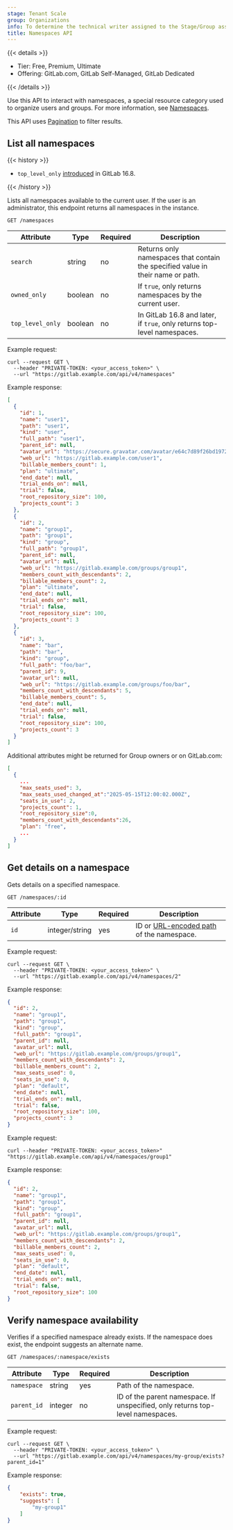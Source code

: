 ```yaml
---
stage: Tenant Scale
group: Organizations
info: To determine the technical writer assigned to the Stage/Group associated with this page, see https://handbook.gitlab.com/handbook/product/ux/technical-writing/#assignments
title: Namespaces API
---
```


{{< details >}}

- Tier: Free, Premium, Ultimate
- Offering: GitLab.com, GitLab Self-Managed, GitLab Dedicated

{{< /details >}}

Use this API to interact with namespaces, a special resource category used to organize users and groups. For more information, see [Namespaces](../user/namespace/_index.md).

This API uses [Pagination](rest/_index.md#pagination) to filter results.

## List all namespaces

{{< history >}}

- `top_level_only` [introduced](https://gitlab.com/gitlab-org/customers-gitlab-com/-/issues/7600) in GitLab 16.8.

{{< /history >}}

Lists all namespaces available to the current user. If the user is an
administrator, this endpoint returns all namespaces in the instance.

```plaintext
GET /namespaces
```

| Attribute        | Type    | Required | Description |
| ---------------- | ------- | -------- | ----------- |
| `search`         | string  | no       | Returns only namespaces that contain the specified value in their name or path. |
| `owned_only`     | boolean | no       | If `true`, only returns namespaces by the current user. |
| `top_level_only` | boolean | no       | In GitLab 16.8 and later, if `true`, only returns top-level namespaces. |

Example request:

```shell
curl --request GET \
  --header "PRIVATE-TOKEN: <your_access_token>" \
  --url "https://gitlab.example.com/api/v4/namespaces"
```

Example response:

```json
[
  {
    "id": 1,
    "name": "user1",
    "path": "user1",
    "kind": "user",
    "full_path": "user1",
    "parent_id": null,
    "avatar_url": "https://secure.gravatar.com/avatar/e64c7d89f26bd1972efa854d13d7dd61?s=80&d=identicon",
    "web_url": "https://gitlab.example.com/user1",
    "billable_members_count": 1,
    "plan": "ultimate",
    "end_date": null,
    "trial_ends_on": null,
    "trial": false,
    "root_repository_size": 100,
    "projects_count": 3
  },
  {
    "id": 2,
    "name": "group1",
    "path": "group1",
    "kind": "group",
    "full_path": "group1",
    "parent_id": null,
    "avatar_url": null,
    "web_url": "https://gitlab.example.com/groups/group1",
    "members_count_with_descendants": 2,
    "billable_members_count": 2,
    "plan": "ultimate",
    "end_date": null,
    "trial_ends_on": null,
    "trial": false,
    "root_repository_size": 100,
    "projects_count": 3
  },
  {
    "id": 3,
    "name": "bar",
    "path": "bar",
    "kind": "group",
    "full_path": "foo/bar",
    "parent_id": 9,
    "avatar_url": null,
    "web_url": "https://gitlab.example.com/groups/foo/bar",
    "members_count_with_descendants": 5,
    "billable_members_count": 5,
    "end_date": null,
    "trial_ends_on": null,
    "trial": false,
    "root_repository_size": 100,
    "projects_count": 3
  }
]
```

Additional attributes might be returned for Group owners or on GitLab.com:

```json
[
  {
    ...
    "max_seats_used": 3,
    "max_seats_used_changed_at":"2025-05-15T12:00:02.000Z",
    "seats_in_use": 2,
    "projects_count": 1,
    "root_repository_size":0,
    "members_count_with_descendants":26,
    "plan": "free",
    ...
  }
]
```

## Get details on a namespace

Gets details on a specified namespace.

```plaintext
GET /namespaces/:id
```

| Attribute | Type           | Required | Description |
| --------- | -------------- | -------- | ----------- |
| `id`      | integer/string | yes      | ID or [URL-encoded path](rest/_index.md#namespaced-paths) of the namespace. |

Example request:

```shell
curl --request GET \
  --header "PRIVATE-TOKEN: <your_access_token>" \
  --url "https://gitlab.example.com/api/v4/namespaces/2"
```

Example response:

```json
{
  "id": 2,
  "name": "group1",
  "path": "group1",
  "kind": "group",
  "full_path": "group1",
  "parent_id": null,
  "avatar_url": null,
  "web_url": "https://gitlab.example.com/groups/group1",
  "members_count_with_descendants": 2,
  "billable_members_count": 2,
  "max_seats_used": 0,
  "seats_in_use": 0,
  "plan": "default",
  "end_date": null,
  "trial_ends_on": null,
  "trial": false,
  "root_repository_size": 100,
  "projects_count": 3
}
```

Example request:

```shell
curl --header "PRIVATE-TOKEN: <your_access_token>" "https://gitlab.example.com/api/v4/namespaces/group1"
```

Example response:

```json
{
  "id": 2,
  "name": "group1",
  "path": "group1",
  "kind": "group",
  "full_path": "group1",
  "parent_id": null,
  "avatar_url": null,
  "web_url": "https://gitlab.example.com/groups/group1",
  "members_count_with_descendants": 2,
  "billable_members_count": 2,
  "max_seats_used": 0,
  "seats_in_use": 0,
  "plan": "default",
  "end_date": null,
  "trial_ends_on": null,
  "trial": false,
  "root_repository_size": 100
}
```

## Verify namespace availability

Verifies if a specified namespace already exists. If the namespace does exist, the endpoint suggests an alternate name.

```plaintext
GET /namespaces/:namespace/exists
```

| Attribute   | Type    | Required | Description |
| ----------- | ------- | -------- | ----------- |
| `namespace` | string  | yes      | Path of the namespace. |
| `parent_id` | integer | no       | ID of the parent namespace. If unspecified, only returns top-level namespaces. |

Example request:

```shell
curl --request GET \
  --header "PRIVATE-TOKEN: <your_access_token>" \
  --url "https://gitlab.example.com/api/v4/namespaces/my-group/exists?parent_id=1"
```

Example response:

```json
{
    "exists": true,
    "suggests": [
        "my-group1"
    ]
}
```
